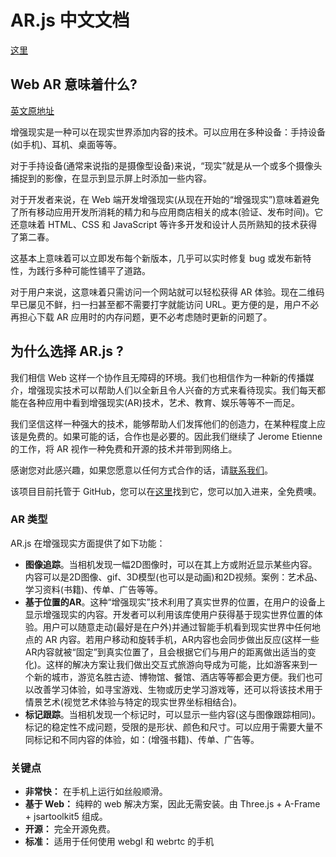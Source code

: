 # AR.js 中文文档

[这里](https://chinabigpan.github.io/arjs-docs-zh-cn/)

## Web AR 意味着什么?

[英文原地址](https://ar-js-org.github.io/AR.js-Docs/)

增强现实是一种可以在现实世界添加内容的技术。可以应用在多种设备：手持设备(如手机)、耳机、桌面等等。

对于手持设备(通常来说指的是摄像型设备)来说，“现实”就是从一个或多个摄像头捕捉到的影像，在显示到显示屏上时添加一些内容。


对于开发者来说，在 Web 端开发增强现实(从现在开始的“增强现实”)意味着避免了所有移动应用开发所消耗的精力和与应用商店相关的成本(验证、发布时间)。它还意味着 HTML、CSS 和 JavaScript 等许多开发和设计人员所熟知的技术获得了第二春。

这基本上意味着可以立即发布每个新版本，几乎可以实时修复 bug 或发布新特性，为践行多种可能性铺平了道路。

对于用户来说，这意味着只需访问一个网站就可以轻松获得 AR 体验。现在二维码早已屡见不鲜，扫一扫甚至都不需要打字就能访问 URL。更方便的是，用户不必再担心下载 AR 应用时的内存问题，更不必考虑随时更新的问题了。

## 为什么选择 AR.js ?

我们相信 Web 这样一个协作且无障碍的环境。我们也相信作为一种新的传播媒介，增强现实技术可以帮助人们以全新且令人兴奋的方式来看待现实。我们每天都能在各种应用中看到增强现实(AR)技术，艺术、教育、娱乐等等不一而足。

我们坚信这样一种强大的技术，能够帮助人们发挥他们的创造力，在某种程度上应该是免费的。如果可能的话，合作也是必要的。因此我们继续了 Jerome Etienne 的工作，将 AR 视作一种免费和开源的技术并带到网络上。

感谢您对此感兴趣，如果您愿意以任何方式合作的话，请[联系我们](https://twitter.com/nicolocarp)。

该项目目前托管于 GitHub，您可以在[这里](https://github.com/ar-js-org)找到它，您可以加入进来，全免费噢。

### AR 类型

AR.js 在增强现实方面提供了如下功能：

- **图像追踪**。当相机发现一幅2D图像时，可以在其上方或附近显示某些内容。内容可以是2D图像、gif、3D模型(也可以是动画)和2D视频。案例：艺术品、学习资料(书籍)、传单、广告等等。
- **基于位置的AR**。这种“增强现实”技术利用了真实世界的位置，在用户的设备上显示增强现实的内容。开发者可以利用该库使用户获得基于现实世界位置的体验。用户可以随意走动(最好是在户外)并通过智能手机看到现实世界中任何地点的 AR 内容。若用户移动和旋转手机，AR内容也会同步做出反应(这样一些AR内容就被“固定”到真实位置了，且会根据它们与用户的距离做出适当的变化)。这样的解决方案让我们做出交互式旅游向导成为可能，比如游客来到一个新的城市，游览名胜古迹、博物馆、餐馆、酒店等等都会更方便。我们也可以改善学习体验，如寻宝游戏、生物或历史学习游戏等，还可以将该技术用于情景艺术(视觉艺术体验与特定的现实世界坐标相结合)。
- **标记跟踪**。当相机发现一个标记时，可以显示一些内容(这与图像跟踪相同)。标记的稳定性不成问题，受限的是形状、颜色和尺寸。可以应用于需要大量不同标记和不同内容的体验，如：(增强书籍)、传单、广告等。

### 关键点

- **非常快：** 在手机上运行如丝般顺滑。
- **基于 Web：** 纯粹的 web 解决方案，因此无需安装。由 Three.js + A-Frame + jsartoolkit5 组成。
- **开源：** 完全开源免费。
- **标准：** 适用于任何使用 webgl 和 webrtc 的手机
